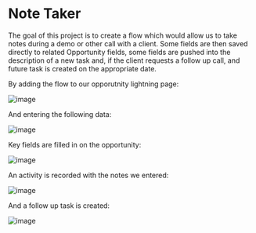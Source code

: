 # Note Taker

The goal of this project is to create a flow which would allow us to take notes during a demo or other call with a client.  Some fields are then saved directly to related Opportunity fields, some fields are pushed into the description of a new task and, if the client requests a follow up call, and future task is created on the appropriate date.

By adding the flow to our opporutnity lightning page:

![image](https://user-images.githubusercontent.com/1509672/64747909-6b53e800-d4de-11e9-82db-c663d9376af2.png)

And entering the following data:

![image](https://user-images.githubusercontent.com/1509672/64747768-fed8e900-d4dd-11e9-8ada-992f90cb729e.png)

Key fields are filled in on the opportunity:

![image](https://user-images.githubusercontent.com/1509672/64747805-1d3ee480-d4de-11e9-9bc9-9b054aaa064a.png)

An activity is recorded with the notes we entered:

![image](https://user-images.githubusercontent.com/1509672/64747838-3ba4e000-d4de-11e9-9c82-7c2c85703b30.png)

And a follow up task is created:

![image](https://user-images.githubusercontent.com/1509672/64747863-4a8b9280-d4de-11e9-9ef6-312a8d0ba2af.png)
